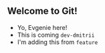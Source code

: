 ## Welcome to Git!

- Yo, Evgenie here! 
- This is coming `dev-dmitrii`
- I'm adding this from `feature`